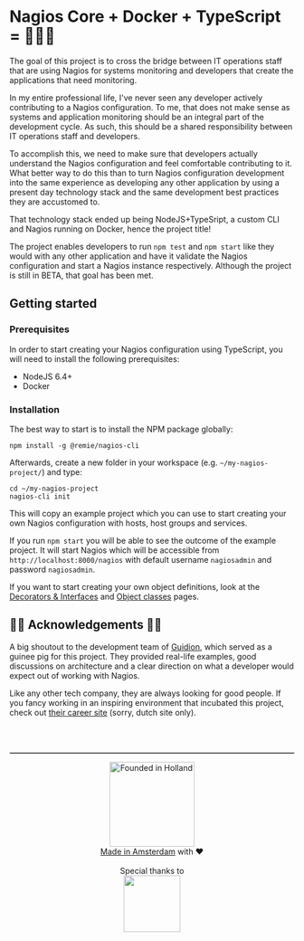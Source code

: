# Nagios Core + Docker + TypeScript = 🤔😊😍

The goal of this project is to cross the bridge between IT operations staff that are using Nagios for systems monitoring and developers that create the applications that need monitoring. 

In my entire professional life, I've never seen any developer actively contributing to a Nagios configuration. To me, that does not make sense as systems and application monitoring should be an integral part of the development cycle. As such, this should be a shared responsibility between IT operations staff and developers.

To accomplish this, we need to make sure that developers actually understand the Nagios configuration and feel comfortable contributing to it. What better way to do this than to turn Nagios configuration development into the same experience as developing any other application by using a present day technology stack and the same development best practices they are accustomed to.

That technology stack ended up being NodeJS+TypeSript, a custom CLI and Nagios running on Docker, hence the project title!

The project enables developers to run `npm test` and `npm start` like they would with any other application and have it validate the Nagios configuration and start a Nagios instance respectively. Although the project is still in BETA, that goal has been met.

## Getting started

### Prerequisites

In order to start creating your Nagios configuration using TypeScript, you will need to install the following prerequisites:

- NodeJS 6.4+
- Docker

### Installation

The best way to start is to install the NPM package globally:

```
npm install -g @remie/nagios-cli
```

Afterwards, create a new folder in your workspace (e.g. `~/my-nagios-project/`) and type:

```
cd ~/my-nagios-project
nagios-cli init
```

This will copy an example project which you can use to start creating your own Nagios configuration with hosts, host groups and services. 

If you run `npm start` you will be able to see the outcome of the example project. It will start Nagios which will be accessible from `http://localhost:8000/nagios` with default username `nagiosadmin` and password `nagiosadmin`.

If you want to start creating your own object definitions, look at the [Decorators & Interfaces](https://github.com/remie/nagios/wiki/Decorators-&-interfaces) and [Object classes](https://github.com/remie/nagios/wiki/Object-classes) pages.

## 🎉🎉 Acknowledgements 🎉🎉
A big shoutout to the development team of [Guidion](https://guidion.com), which served as a guinee pig for this project. They provided real-life examples, good discussions on architecture and a clear direction on what a developer would expect out of working with Nagios.

Like any other tech company, they are always looking for good people. If you fancy working in an inspiring environment that incubated this project, check out [their career site](https://werkenbijguidion.com) (sorry, dutch site only).

<br />
<br />
<hr style="border: 1px solid silver" />
<p align="center">
<img src="http://youtransfer.io/assets/holland.png" alt="Founded in Holland" width="150" /><br />
<a href="https://www.iamsterdam.com/en/business/startupamsterdam">Made in Amsterdam</a> with ♥<br /><br />
Special thanks to <br />
<a href="https://guidion.com"><img src="https://cdn.guidion.com/guidion-nl/guidion_logo.png" width="100px"></a>
</p>
